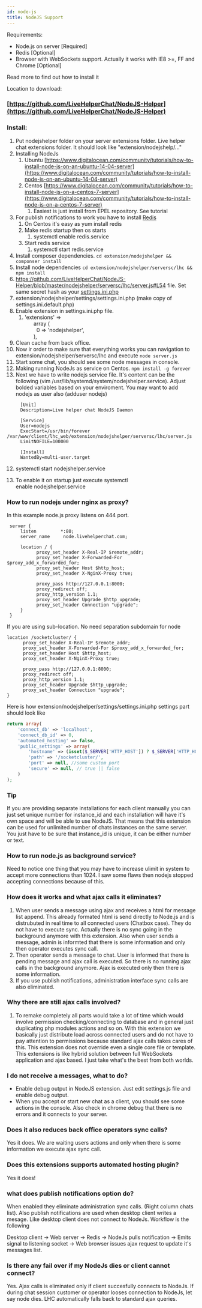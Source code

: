```yaml
---
id: node-js
title: NodeJS Support
---
```


Requirements:

*   Node.js on server [Required]
*   Redis [Optional]
*   Browser with WebSockets support. Actually it works with IE8 >=, FF and Chrome [Optional]

Read more to find out how to install it

Location to download:

### [https://github.com/LiveHelperChat/NodeJS-Helper](https://github.com/LiveHelperChat/NodeJS-Helper)

### Install:

1. Put nodejshelper folder on your server extensions folder. Live helper chat extensions folder. It should look like "extension/nodejshelp/..."
2. Installing NodeJs
    1.  Ubuntu [https://www.digitalocean.com/community/tutorials/how-to-install-node-js-on-an-ubuntu-14-04-server](https://www.digitalocean.com/community/tutorials/how-to-install-node-js-on-an-ubuntu-14-04-server)
    2.  Centos [https://www.digitalocean.com/community/tutorials/how-to-install-node-js-on-a-centos-7-server](https://www.digitalocean.com/community/tutorials/how-to-install-node-js-on-a-centos-7-server)
        1.  Easiest is just install from EPEL repository. See tutorial
3. For publish notifications to work you have to install [Redis](http://redis.io/)
   1.  On Centos it's easy as yum install redis
   2.  Make redis startup then os starts
       1.  systemctl enable redis.service
   3.  Start redis service
       1.  systemctl start redis.service
4. Install composer dependencies. `cd extension/nodejshelper && componser install`
5. Install node dependencies `cd extension/nodejshelper/serversc/lhc && npm install`
6. https://github.com/LiveHelperChat/NodeJS-Helper/blob/master/nodejshelper/serversc/lhc/server.js#L54 file. Set same secret hash as your [settings.ini.php](https://github.com/LiveHelperChat/livehelperchat/blob/master/lhc_web/settings/settings.ini.default.php#L12)
7. extension/nodejshelper/settings/settings.ini.php (make copy of settings.ini.default.php)
8. Enable extension in settings.ini.php file.
   1.  'extensions' =>   
             array (  
               0 => 'nodejshelper',  
             ),
9. Clean cache from back office.
10. Now ir order to make sure that everything works you can navigation to extension/nodejshelper/serversc/lhc and execute `node server.js`
11.  Start some chat, you should see some node messages in console.
12.  Making running NodeJs as service on Centos. `npm install -g forever`
13.  Next we have to write nodejs service file. It's content can be the following (vim /usr/lib/systemd/system/nodejshelper.service). Adjust bolded variables based on your enviroment. You may want to add nodejs as user also (adduser nodejs)

``` 
     [Unit]
     Description=Live helper chat NodeJS Daemon
     
     [Service]
     User=nodejs
     ExecStart=/usr/bin/forever /var/www/client/lhc_web/extension/nodejshelper/serversc/lhc/server.js
     LimitNOFILE=100000
     
     [Install]
     WantedBy=multi-user.target
```

12.  systemctl start nodejshelper.service

13.  To enable it on startup just execute systemctl enable nodejshelper.service

### How to run nodejs under nginx as proxy?

In this example node.js proxy listens on 444 port.

```
 server {  
     listen         *:80;  
     server_name     node.livehelperchat.com;  
       
     location / {  
           proxy_set_header X-Real-IP $remote_addr;  
           proxy_set_header X-Forwarded-For $proxy_add_x_forwarded_for;  
           proxy_set_header Host $http_host;  
           proxy_set_header X-NginX-Proxy true;  
       
           proxy_pass http://127.0.0.1:8000;  
           proxy_redirect off;  
           proxy_http_version 1.1;  
           proxy_set_header Upgrade $http_upgrade;  
           proxy_set_header Connection "upgrade";  
     }  
 }
```

If you are using sub-location. No need separation subdomain for node
```
location /socketcluster/ {
      proxy_set_header X-Real-IP $remote_addr;
      proxy_set_header X-Forwarded-For $proxy_add_x_forwarded_for;
      proxy_set_header Host $http_host;
      proxy_set_header X-NginX-Proxy true;

      proxy_pass http://127.0.0.1:8000;
      proxy_redirect off;
      proxy_http_version 1.1;
      proxy_set_header Upgrade $http_upgrade;
      proxy_set_header Connection "upgrade";
}
```

Here is how extension/nodejshelper/settings/settings.ini.php settings part should look like

```php
return array(
    'connect_db' => 'localhost',
    'connect_db_id' => 0,
    'automated_hosting' => false,
    'public_settings' => array(
        'hostname' => (isset($_SERVER['HTTP_HOST']) ? $_SERVER['HTTP_HOST'] : null),
        'path' => '/socketcluster/',
        'port' => null, //some custom port
        'secure' => null, // true || false
    )
);
```

### Tip

If you are providing separate installations for each client manually you can just set unique number for instance_id and each installation will have it's own space and will be able to use NodeJS. That means that this extension can be used for unlimited number of chats instances on the same server. You just have to be sure that instance_id is unique, it can be either number or text.

### How to run node.js as background service?

Need to notice one thing that you may have to increase ulimit in system to accept more connections than 1024. I saw some flaws then nodejs stopped accepting connections because of this.

### How does it works and what ajax calls it eliminates?

1.  When user sends a message using ajax and receives a html for message list append. This already formated html is send directly to Node.js and is distrubuted in real time to all connected users (Chatbox case). They do not have to execute sync. Actually there is no sync going in the background anymore with this extension. Also when user sends a message, admin is informted that there is some information and only then operator executes sync call.
2.  Then operator sends a message to chat. User is informed that there is pending message and ajax call is executed. So there is no running ajax calls in the background anymore. Ajax is executed only then there is some information.
3.  If you use publish notifications, administration interface sync calls are also eliminated.

### Why there are still ajax calls involved?

1.  To remake completely all parts would take a lot of time which would involve permission checking/connecting to database and in general just duplicating php modules actions and so on. With this extension we basically just distribute load across connected users and do not have to pay attention to permissions because standard ajax calls takes cares of this. This extension does not override even a single core file or template. This extensions is like hybrid solution between full WebSockets application and ajax based. I just take what's the best from both worlds.

### I do not receive a messages, what to do?

*   Enable debug output in NodeJS extension. Just edit settings.js file and enable debug output.
*   When you accept or start new chat as a client, you should see some actions in the console. Also check in chrome debug that there is no errors and it connects to your server.

### Does it also reduces back office operators sync calls?

Yes it does. We are waiting users actions and only when there is some information we execute ajax sync call.

### Does this extensions supports automated hosting plugin?

Yes it does!

### what does publish notifications option do?

When enabled they eliminate administration sync calls. (Right column chats list). Also publish notifications are used when desktop client writes a mesage. Like desktop client does not connect to NodeJs. Workflow is the following

Desktop client -> Web server -> Redis -> NodeJs pulls notification -> Emits signal to listening socket -> Web browser issues ajax request to update it's messages list.

### Is there any fail over if my NodeJs dies or client cannot connect?

Yes. Ajax calls is eliminated only if client succesfully connects to NodeJs. If during chat session customer or operator looses connection to NodeJs, let say node dies. LHC automatically falls back to standard ajax queries.
